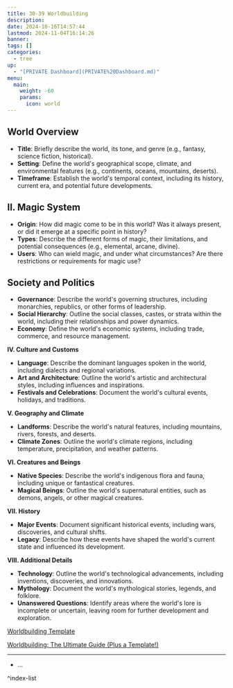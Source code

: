 ```yaml
---
title: 30-39 Worldbuilding
description: 
date: 2024-10-16T14:57:44
lastmod: 2024-11-04T16:14:26
banner: 
tags: []
categories:
  - tree
up:
  - "[PRIVATE Dashboard](PRIVATE%20Dashboard.md)"
menu:
  main:
    weight: -60
    params:
      icon: world
---
```

  
## World Overview  
  
* **Title**: Briefly describe the world, its tone, and genre (e.g., fantasy, science fiction, historical).  
* **Setting**: Define the world's geographical scope, climate, and environmental features (e.g., continents, oceans, mountains, deserts).  
* **Timeframe**: Establish the world's temporal context, including its history, current era, and potential future developments.  
  
## II. Magic System  
  
* **Origin**: How did magic come to be in this world? Was it always present, or did it emerge at a specific point in history?  
* **Types**: Describe the different forms of magic, their limitations, and potential consequences (e.g., elemental, arcane, divine).  
* **Users**: Who can wield magic, and under what circumstances? Are there restrictions or requirements for magic use?  
  
## Society and Politics  
  
* **Governance**: Describe the world's governing structures, including monarchies, republics, or other forms of leadership.  
* **Social Hierarchy**: Outline the social classes, castes, or strata within the world, including their relationships and power dynamics.  
* **Economy**: Define the world's economic systems, including trade, commerce, and resource management.  
  
**IV. Culture and Customs**  
  
* **Language**: Describe the dominant languages spoken in the world, including dialects and regional variations.  
* **Art and Architecture**: Outline the world's artistic and architectural styles, including influences and inspirations.  
* **Festivals and Celebrations**: Document the world's cultural events, holidays, and traditions.  
  
**V. Geography and Climate**  
  
* **Landforms**: Describe the world's natural features, including mountains, rivers, forests, and deserts.  
* **Climate Zones**: Outline the world's climate regions, including temperature, precipitation, and weather patterns.  
  
**VI. Creatures and Beings**  
  
* **Native Species**: Describe the world's indigenous flora and fauna, including unique or fantastical creatures.  
* **Magical Beings**: Outline the world's supernatural entities, such as demons, angels, or other magical creatures.  
  
**VII. History**  
  
* **Major Events**: Document significant historical events, including wars, discoveries, and cultural shifts.  
* **Legacy**: Describe how these events have shaped the world's current state and influenced its development.  
  
**VIII. Additional Details**  
  
* **Technology**: Outline the world's technological advancements, including inventions, discoveries, and innovations.  
* **Mythology**: Document the world's mythological stories, legends, and folklore.  
* **Unanswered Questions**: Identify areas where the world's lore is incomplete or uncertain, leaving room for further development and exploration.  
  
[Worldbuilding Template](https://kindlepreneur.com/worldbuilding-template/)  
  
[Worldbuilding: The Ultimate Guide (Plus a Template!)](https://www.scribophile.com/academy/what-is-worldbuilding)  
  
---  
  
- …  
  
^index-list  
